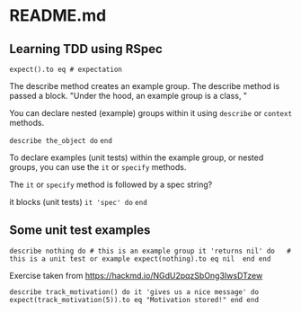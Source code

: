 # README.md


## Learning TDD using RSpec

`expect().to eq # expectation`


The describe method creates an example group. The describe method is passed a block. "Under the hood, an example group is a class, " 

You can declare nested (example) groups within it using `describe` or `context` methods.


`describe the_object do`
 `end`

To declare examples (unit tests) within the example group, or nested groups, you can use the `it` or `specify` methods.

The `it` or `specify` method is  followed by a spec string?

it blocks (unit tests)
`it 'spec' do`
`end` 

## Some unit test examples

`describe nothing do # this is an example group
  it 'returns nil' do   # this is a unit test or example
    expect(nothing).to eq nil 
  end
end`

Exercise taken from https://hackmd.io/NGdU2pqzSbOng3IwsDTzew

`describe track_motivation() do
  it 'gives us a nice message' do
  expect(track_motivation(5)).to eq "Motivation stored!"
  end
end`